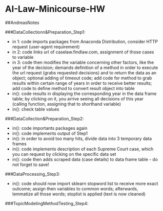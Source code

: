 # AI-Law-Minicourse-HW
##AndreasNotes

###DataCollectionn&Preparation_Step1:
+ in 1: code imports packages from Anaconda Distribution, consider HTTP request (user-agent requirement)
+ in 2: code links url of caselaw.findlaw.com, assignment of those cases to variable
+ in 3: code then modifies the variable concerning other factors, like the year of the decision; demands definition of a method in order to execute the url request (grabs requested decisions) and to return the data as an object; optional adding of timeout code; add code for method to grab results within certain range of years in order to receive better results; add code to define method to convert result object into table
+ in(): code results in displaying the corresponding year in the data frame table; by clicking on it, you arrive seeing all decisions of this year (calling function, assigning that to shorthand variable)
+ in(): check table values

###DataCollection&Preparation_Step2:
+ in(): code importants packages again
+ in(): code implements output of Step1
+ in(): in order to avoid too many hits, divide data into 3 temporary data frames
+ in(): code implements description of each Supreme Court case, which you can request by clicking on the specific data set
+ in(): code then adds scraped data (case details) to data frame table - do not forget to save!

###DataProcessing_Step3:
+ in(): code should now import sklearn stopword list to receive more exact outcome; assign then variables to common words; afterwards, lemmatize all those words; stoplist is applied (text is now cleaned)

###TopicModelingMethodTesting_Step4:
